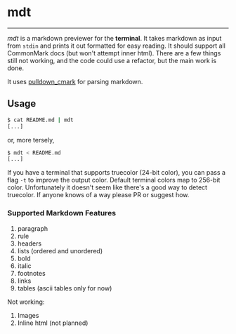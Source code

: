 # mdt

---

_mdt_ is a markdown previewer for the **terminal**. It takes markdown as input from `stdin` and prints it out formatted for easy reading. It should support all CommonMark docs (but won't attempt inner html). There are a few things still not working, and the code could use a refactor, but the main work is done.

It uses [pulldown_cmark](http://www.github.com/google/pulldown-cmark) for parsing markdown.

## Usage

```sh
$ cat README.md | mdt
[...]
```

or, more tersely,

```sh
$ mdt < README.md
[...]
```

If you have a terminal that supports truecolor (24-bit color), you can pass a flag `-t` to improve the output color. Default terminal colors map to 256-bit color. Unfortunately it doesn't seem like there's a good way to detect truecolor. If anyone knows of a way please PR or suggest how.

### Supported Markdown Features

1. paragraph
1. rule
1. headers
1. lists (ordered and unordered)
1. bold
1. italic
1. footnotes
1. links
1. tables (ascii tables only for now)

Not working:

1. Images
1. Inline html (not planned)
